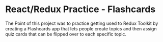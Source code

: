 # React/Redux Practice - Flashcards

The Point of this project was to practice getting used to Redux Toolkit by creating a Flashcards app that lets people create topics and then assign quiz cards that can be flipped over to each specific topic.
